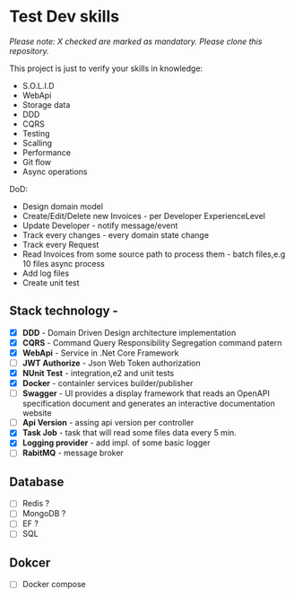 #  Test Dev skills
*Please note: X checked are marked as mandatory. Please clone this repository.*

 This project is just to verify your skills in knowledge:
- S.O.L.I.D
- WebApi
- Storage data
- DDD
- CQRS
- Testing
- Scalling
- Performance
- Git flow
- Async operations

DoD:
 - Design domain model
 - Create/Edit/Delete new Invoices - per Developer ExperienceLevel
 - Update Developer - notify message/event
 - Track every changes - every domain state change
 - Track every Request
 - Read Invoices from some source path to process them  - batch files,e.g 10 files async process
 - Add log files
 - Create unit test

## Stack technology -
- [x] **DDD** - Domain Driven Design architecture implementation
- [x] **CQRS** - Command Query Responsibility Segregation command patern 
- [x] **WebApi** - Service in .Net Core Framework
- [ ] **JWT Authorize** - Json Web Token authorization
- [x] **NUnit Test** - integration,e2 and unit tests  
- [x] **Docker** - containler services builder/publisher
- [ ] **Swagger** - UI provides a display framework that reads an OpenAPI specification document and generates an interactive documentation website 
- [ ] **Api Version** - assing api version per controller
- [x] **Task Job** - task that will read some files data every 5 min. 
- [x] **Logging provider** - add impl. of some basic logger
- [ ] **RabitMQ** - message broker

## Database
- [ ] Redis ?
- [ ] MongoDB ?
- [ ] EF ?
- [ ] SQL

## Dokcer
- [ ] Docker compose



